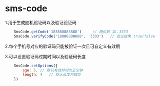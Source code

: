 # sms-code

1.用于生成随机验证码以及验证验证码

```javascript
    SmsCode.getCode('188888888888')     // 随机数 如：3333
    SmsCode.verifyCode('18888888888', '3333')   // 验证结果 true/false
```

2.每个手机号对应的验证码只能被验证一次且可自定义有效期

3.可以设置验证码过期时间以及验证码长度

```javascript
    SmsCode.setOptions({
        age: 5, // 默认有效时间为五分钟
        length: 4   // 默认长度为四位
    })
```
